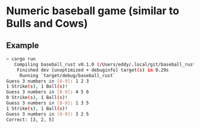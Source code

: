 # Numeric baseball game (similar to Bulls and Cows)

## Example

```sh
> cargo run
   Compiling baseball_rust v0.1.0 (/Users/eddy/.local/git/baseball_rust)
    Finished dev [unoptimized + debuginfo] target(s) in 0.29s
     Running `target/debug/baseball_rust`
Guess 3 numbers in [0-9]: 1 2 3
1 Strike(s), 1 Ball(s)!
Guess 3 numbers in [0-9]: 4 5 6
0 Strike(s), 1 Ball(s)!
Guess 3 numbers in [0-9]: 1 3 5
1 Strike(s), 1 Ball(s)!
Guess 3 numbers in [0-9]: 3 2 5
Correct: [3, 2, 5]
```
